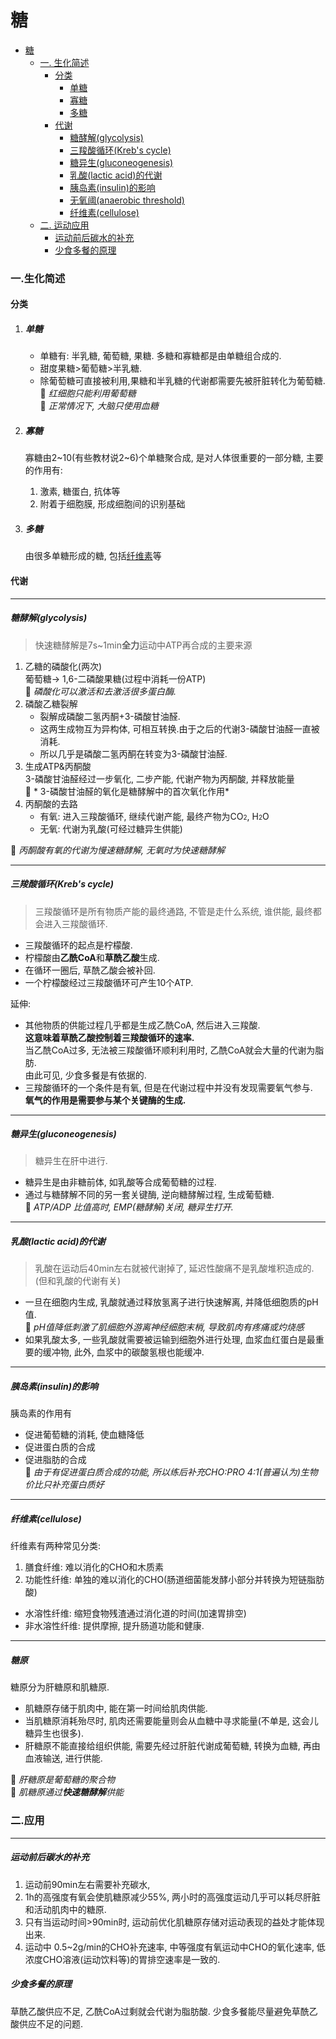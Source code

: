 # 糖  

- [糖](#糖)
    + [一. 生化简述](#一生化简述)
      - [分类](#分类)
        * [单糖](#单糖)
        * [寡糖](#寡糖)
        * [多糖](#多糖)
      - [代谢](#代谢)
        * [糖酵解(glycolysis)](#糖酵解glycolysis)
        * [三羧酸循环(Kreb's cycle)](#三羧酸循环krebs-cycle)
        * [糖异生(gluconeogenesis)](#糖异生gluconeogenesis)
        * [乳酸(lactic acid)的代谢](#乳酸lactic-acid的代谢)
        * [胰岛素(insulin)的影响](#胰岛素insulin的影响)
        * [无氧阈(anaerobic threshold)](#无氧阈anaerobic-threshold)
        * [纤维素(cellulose)](#纤维素cellulose)
    + [二. 运动应用](#二运动应用)
        * [运动前后碳水的补充](#运动前后碳水的补充)
        * [少食多餐的原理](#少食多餐的原理)

### 一.生化简述  
#### 分类  
1. ##### 单糖  
	* 单糖有: 半乳糖, 葡萄糖, 果糖.  多糖和寡糖都是由单糖组合成的.
	* 甜度果糖>葡萄糖>半乳糖.  
	* 除葡萄糖可直接被利用,果糖和半乳糖的代谢都需要先被肝脏转化为葡萄糖.      
 	:small_orange_diamond: *红细胞只能利用葡萄糖*    
 	:small_orange_diamond: *正常情况下, 大脑只使用血糖*    

2. ##### 寡糖   
	寡糖由2\~10(有些教材说2\~6)个单糖聚合成, 是对人体很重要的一部分糖, 主要的作用有:      
	1. 激素, 糖蛋白, 抗体等  
	2. 附着于细胞膜, 形成细胞间的识别基础    
3. ##### 多糖 
	由很多单糖形成的糖, 包括[纤维素](#纤维素)等  


#### 代谢
-----
##### 糖酵解(glycolysis)    
>快速糖酵解是7s\~1min**全力**运动中ATP再合成的主要来源    

1. 乙糖的磷酸化(两次)  
	葡萄糖-> 1,6-二磷酸果糖(过程中消耗一份ATP)    
	:small_orange_diamond: *磷酸化可以激活和去激活很多蛋白酶.*
2. 磷酸乙糖裂解  
	* 裂解成磷酸二氢丙酮+3-磷酸甘油醛.  
	* 这两生成物互为异构体, 可相互转换.由于之后的代谢3-磷酸甘油醛一直被消耗.   
	* 所以几乎是磷酸二氢丙酮在转变为3-磷酸甘油醛.
3. 生成ATP&丙酮酸    
	3-磷酸甘油醛经过一步氧化, 二步产能, 代谢产物为丙酮酸, 并释放能量     
	:small_orange_diamond: * 3-磷酸甘油醛的氧化是糖酵解中的首次氧化作用*  
4. 丙酮酸的去路   
	* 有氧: 进入三羧酸循环, 继续代谢产能, 最终产物为CO<font size="1">2</font>, H<font size="1">2</font>O  
	* 无氧: 代谢为乳酸(可经过糖异生供能)     

:small_orange_diamond: *丙酮酸有氧的代谢为慢速糖酵解, 无氧时为快速糖酵解*  

-------
##### 三羧酸循环(Kreb's cycle)    
> 三羧酸循环是所有物质产能的最终通路, 不管是走什么系统, 谁供能, 最终都会进入三羧酸循环.

* 三羧酸循环的起点是柠檬酸.    
* 柠檬酸由**乙酰CoA**和**草酰乙酸**生成.    
* 在循环一圈后, 草酰乙酸会被补回.  
* 一个柠檬酸经过三羧酸循环可产生10个ATP.   

延伸:    

* 其他物质的供能过程几乎都是生成乙酰CoA, 然后进入三羧酸.   
**这意味着草酰乙酸控制着三羧酸循环的速率.**    
当乙酰CoA过多, 无法被三羧酸循环顺利利用时, 乙酰CoA就会大量的代谢为脂肪.    
由此可见, 少食多餐是有依据的.  
* 三羧酸循环的一个条件是有氧, 但是在代谢过程中并没有发现需要氧气参与.  
**氧气的作用是需要参与某个关键酶的生成.**

----
##### 糖异生(gluconeogenesis)  
> 糖异生在肝中进行.     

* 糖异生是由非糖前体, 如乳酸等合成葡萄糖的过程.  
* 通过与糖酵解不同的另一套关键酶, 逆向糖酵解过程, 生成葡萄糖.    
:small_orange_diamond: *ATP/ADP 比值高时, EMP(糖酵解)关闭, 糖异生打开.*  

----
##### 乳酸(lactic acid)的代谢
> 乳酸在运动后40min左右就被代谢掉了, 延迟性酸痛不是乳酸堆积造成的.(但和乳酸的代谢有关)    

* 一旦在细胞内生成, 乳酸就通过释放氢离子进行快速解离, 并降低细胞质的pH值.  
:small_orange_diamond: *pH值降低刺激了肌细胞外游离神经细胞末梢, 导致肌肉有疼痛或灼烧感*  
* 如果乳酸太多, 一些乳酸就需要被运输到细胞外进行处理, 血浆血红蛋白是最重要的缓冲物, 此外, 血浆中的碳酸氢根也能缓冲.  

---- 
##### 胰岛素(insulin)的影响    
胰岛素的作用有    
* 促进葡萄糖的消耗, 使血糖降低
* 促进蛋白质的合成   
* 促进脂肪的合成   
:small_orange_diamond: *由于有促进蛋白质合成的功能, 所以练后补充CHO:PRO 4:1(普遍认为)生物价比只补充蛋白质好*  

---- 
##### 纤维素(cellulose)
纤维素有两种常见分类:    
1. 膳食纤维: 难以消化的CHO和木质素    
2. 功能性纤维: 单独的难以消化的CHO(肠道细菌能发酵小部分并转换为短链脂肪酸)
* 水溶性纤维: 缩短食物残渣通过消化道的时间(加速胃排空)    
* 非水溶性纤维: 提供摩擦, 提升肠道功能和健康.

----
##### 糖原    
糖原分为肝糖原和肌糖原.    
* 肌糖原存储于肌肉中, 能在第一时间给肌肉供能.    
* 当肌糖原消耗殆尽时, 肌肉还需要能量则会从血糖中寻求能量(不单是, 这会儿糖异生也很多).   
* 肝糖原不能直接给组织供能, 需要先经过肝脏代谢成葡萄糖, 转换为血糖, 再由血液输送, 进行供能.     

:small_orange_diamond: *肝糖原是葡萄糖的聚合物*  
:small_orange_diamond: *肌糖原通过**快速糖酵解**供能*  

### 二.应用
----
##### 运动前后碳水的补充  
1. 运动前90min左右需要补充碳水,      
2. 1h的高强度有氧会使肌糖原减少55%, 两小时的高强度运动几乎可以耗尽肝脏和活动肌肉中的糖原.   
3. 只有当运动时间>90min时, 运动前优化肌糖原存储对运动表现的益处才能体现出来.    
4. 运动中 0.5\~2g/min的CHO补充速率, 中等强度有氧运动中CHO的氧化速率, 低浓度CHO溶液(运动饮料等)的胃排空速率是一致的.

##### 少食多餐的原理    
草酰乙酸供应不足, 乙酰CoA过剩就会代谢为脂肪酸. 少食多餐能尽量避免草酰乙酸供应不足的问题.

